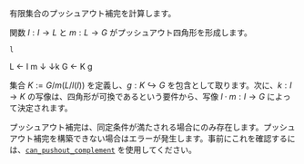 有限集合のプッシュアウト補完を計算します。

関数 $l: I → L$ と $m: L → G$ がプッシュアウト四角形を形成します。

```
l
```

L ← I m ↓   ↓k   G ← K     g

集合 $K := G / m(L / l(I))$ を定義し、$g: K ↪ G$ を包含として取ります。次に、$k: I → K$ の写像は、四角形が可換であるという要件から、写像 $l⋅m: I → G$ によって決定されます。

プッシュアウト補完は、同定条件が満たされる場合にのみ存在します。プッシュアウト補完を構築できない場合はエラーが発生します。事前にこれを確認するには、[`can_pushout_complement`](@ref) を使用してください。
